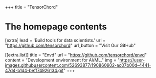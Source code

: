 +++
title = "TensorChord"


# The homepage contents
[extra]
lead = 'Build tools for data scientists.'
url = "https://github.com/tensorchord"
url_button = "Visit Our GitHub"

[[extra.list]]
title = "Envd"
url = "https://github.com/tensorchord/envd"
content = "Development environment for AI/ML."
img = "https://user-images.githubusercontent.com/52693877/190860902-ac07b00d-4441-47d4-b1d4-beff74926134.gif"
+++
